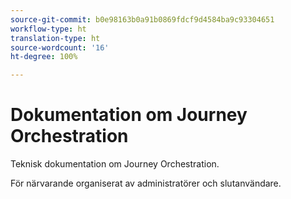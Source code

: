```yaml
---
source-git-commit: b0e98163b0a91b0869fdcf9d4584ba9c93304651
workflow-type: ht
translation-type: ht
source-wordcount: '16'
ht-degree: 100%

---
```

# Dokumentation om Journey Orchestration

Teknisk dokumentation om Journey Orchestration.

För närvarande organiserat av administratörer och slutanvändare.
